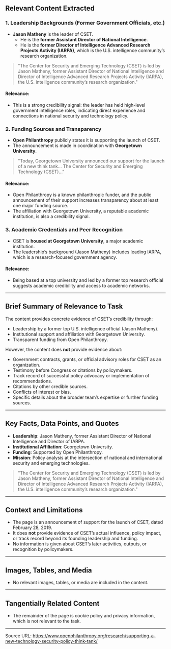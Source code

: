 ## Relevant Content Extracted

### 1. Leadership Backgrounds (Former Government Officials, etc.)
- **Jason Matheny** is the leader of CSET.
  - He is the **former Assistant Director of National Intelligence**.
  - He is the **former Director of Intelligence Advanced Research Projects Activity (IARPA)**, which is the U.S. intelligence community’s research organization.

> "The Center for Security and Emerging Technology (CSET) is led by Jason Matheny, former Assistant Director of National Intelligence and Director of Intelligence Advanced Research Projects Activity (IARPA), the U.S. intelligence community’s research organization."

#### Relevance:
- This is a strong credibility signal: the leader has held high-level government intelligence roles, indicating direct experience and connections in national security and technology policy.

### 2. Funding Sources and Transparency
- **Open Philanthropy** publicly states it is supporting the launch of CSET.
- The announcement is made in coordination with **Georgetown University**.

> "Today, Georgetown University announced our support for the launch of a new think tank... The Center for Security and Emerging Technology (CSET)..."

#### Relevance:
- Open Philanthropy is a known philanthropic funder, and the public announcement of their support increases transparency about at least one major funding source.
- The affiliation with Georgetown University, a reputable academic institution, is also a credibility signal.

### 3. Academic Credentials and Peer Recognition
- CSET is **housed at Georgetown University**, a major academic institution.
- The leadership’s background (Jason Matheny) includes leading IARPA, which is a research-focused government agency.

#### Relevance:
- Being based at a top university and led by a former top research official suggests academic credibility and access to academic networks.

---

## Brief Summary of Relevance to Task

The content provides concrete evidence of CSET’s credibility through:
- Leadership by a former top U.S. intelligence official (Jason Matheny).
- Institutional support and affiliation with Georgetown University.
- Transparent funding from Open Philanthropy.

However, the content does **not** provide evidence about:
- Government contracts, grants, or official advisory roles for CSET as an organization.
- Testimony before Congress or citations by policymakers.
- Track record of successful policy advocacy or implementation of recommendations.
- Citations by other credible sources.
- Conflicts of interest or bias.
- Specific details about the broader team’s expertise or further funding sources.

---

## Key Facts, Data Points, and Quotes

- **Leadership**: Jason Matheny, former Assistant Director of National Intelligence and Director of IARPA.
- **Institutional Affiliation**: Georgetown University.
- **Funding**: Supported by Open Philanthropy.
- **Mission**: Policy analysis at the intersection of national and international security and emerging technologies.

> "The Center for Security and Emerging Technology (CSET) is led by Jason Matheny, former Assistant Director of National Intelligence and Director of Intelligence Advanced Research Projects Activity (IARPA), the U.S. intelligence community’s research organization."

---

## Context and Limitations

- The page is an announcement of support for the launch of CSET, dated February 28, 2019.
- It does **not** provide evidence of CSET’s actual influence, policy impact, or track record beyond its founding leadership and funding.
- No information is given about CSET’s later activities, outputs, or recognition by policymakers.

---

## Images, Tables, and Media

- No relevant images, tables, or media are included in the content.

---

## Tangentially Related Content

- The remainder of the page is cookie policy and privacy information, which is not relevant to the task.

---

Source URL: https://www.openphilanthropy.org/research/supporting-a-new-technology-security-policy-think-tank/
